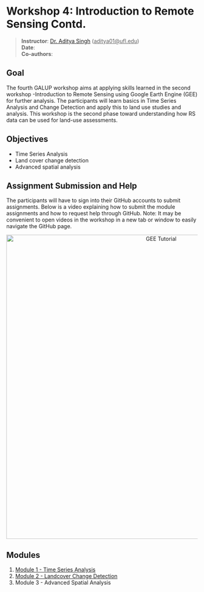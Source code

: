 # Workshop 4: Introduction to Remote Sensing Contd. 

> **Instructor**: [Dr. Aditya Singh](https://abe.ufl.edu/people/faculty/aditya-singh/) (<ins>aditya01@<i></i>ufl.edu</ins>) <br>
> **Date**:<br>
> **Co-authors**: 
## Goal
The fourth GALUP workshop aims at applying skills learned in the second workshop -Introduction to Remote Sensing using Google Earth Engine (GEE) for further analysis. The participants will learn basics in Time Series Analysis and Change Detection and apply this to land use studies and analysis. This workshop is the second phase toward understanding how RS data can be used for land-use assessments.

## Objectives
- Time Series Analysis <br>
- Land cover change detection <br>
- Advanced spatial analysis <br>

## Assignment Submission and Help

The participants will have to sign into their GitHub accounts to submit assignments. Below is a video explaining how to submit the module assignments and how to request help through GitHub. Note: It may be convenient to open videos in the workshop in a new tab or window to easily navigate the GitHub page.


<p align="center">
  <a href="https://mediasite.video.ufl.edu/Mediasite/Play/9741afe237094a77aff3acbf6c2df8a91d" target="_blank">
    <img src="https://user-images.githubusercontent.com/84922404/139679866-11650dd6-855f-4420-82c1-fa0f4071ee37.png" alt= "GEE Tutorial" width="800">
  </a>
</p>

## Modules

1. [Module 1 - Time Series Analysis](module1.md)
2. [Module 2 - Landcover Change Detection](Module2.md)
3. Module 3 - Advanced Spatial Analysis 

